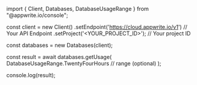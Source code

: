 import { Client, Databases, DatabaseUsageRange } from "@appwrite.io/console";

const client = new Client()
    .setEndpoint('https://cloud.appwrite.io/v1') // Your API Endpoint
    .setProject('<YOUR_PROJECT_ID>'); // Your project ID

const databases = new Databases(client);

const result = await databases.getUsage(
    DatabaseUsageRange.TwentyFourHours // range (optional)
);

console.log(result);
